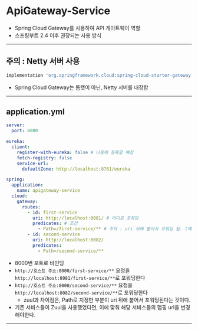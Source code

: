
# ApiGateway-Service

- Spring Cloud Gateway를 사용하여 API 게이트웨이 역할
- 스프링부트 2.4 이후 권장되는 사용 방식

---

## 주의 : Netty 서버 사용
```groovy
implementation 'org.springframework.cloud:spring-cloud-starter-gateway'
```
- Spring Cloud Gateway는 톰캣이 아닌, Netty 서버를 내장함

---

## application.yml
```yaml
server:
  port: 8000

eureka:
  client:
    register-with-eureka: false # 나중에 등록할 예정
    fetch-registry: false
    service-url:
      defaultZone: http://localhost:8761/eureka

spring:
  application:
    name: apigateway-service
  cloud:
    gateway:
      routes:
        - id: first-service
          uri: http://localhost:8081/ # 어디로 포워딩
          predicates: # 조건
            - Path=/first-service/** # 주의 : uri 뒤에 붙어서 포워딩 됨. (예: http://localhost:8081/firstservice/** )
        - id: second-service
          uri: http://localhost:8082/
          predicates:
            - Path=/second-service/**
```
- 8000번 포트로 바인딩
- `http://호스트 주소:8000/first-service/**` 요청을 `http://localhost:8081/first-service/**`로 포워딩한다
- `http://호스트 주소:8000/second-service/**` 요청을 `http://localhost:8082/second-service/**`로 포워딩한다
    - zuul과 차이점은, Path로 지정한 부분이 uri 뒤에 붙어서 포워딩된다는 것이다.
- 기존 서비스들이 Zuul을 사용했었다면, 이에 맞춰 해당 서비스들의 맵핑 url을 변경해야한다.

---
